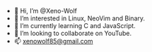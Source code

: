 - 👋 Hi, I’m @Xeno-Wolf
- 👀 I’m interested in Linux, NeoVim and Binary.
- 🌱 I’m currently learning C and JavaScript.
- 💞️ I’m looking to collaborate on YouTube.
- 📫 xenowolf85@gmail.com

